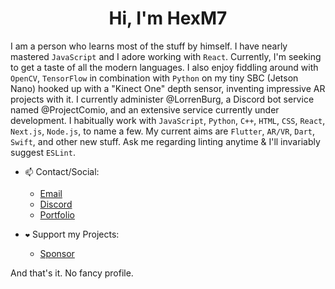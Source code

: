 <h1 align="center">Hi, I'm HexM7</h1>

I am a person who learns most of the stuff by himself. I have nearly mastered `JavaScript` and I adore working with `React`. Currently, I'm seeking to get a taste of all the modern languages. I also enjoy fiddling around with `OpenCV`, `TensorFlow` in combination with `Python` on my tiny SBC (Jetson Nano) hooked up with a "Kinect One" depth sensor, inventing impressive AR projects with it. I currently administer @LorrenBurg, a Discord bot service named @ProjectComio, and an extensive service currently under development. I habitually work with `JavaScript`, `Python`, `C++`, `HTML`, `CSS`, `React`, `Next.js`, `Node.js`, to name a few. My current aims are `Flutter`, `AR/VR`, `Dart`, `Swift`, and other new stuff. Ask me regarding linting anytime & I'll invariably suggest `ESLint`.

- `📫` Contact/Social:
  - [Email](mailto:velociraptorm77@gmail.com)
  - [Discord](https://discord.com/users/736304634603503626/)
  - [Portfolio](https://hexm7.pages.dev)

- `❤️` Support my Projects:
  - [Sponsor](https://lorrenburg.xyz/donate)

And that's it. No fancy profile.
